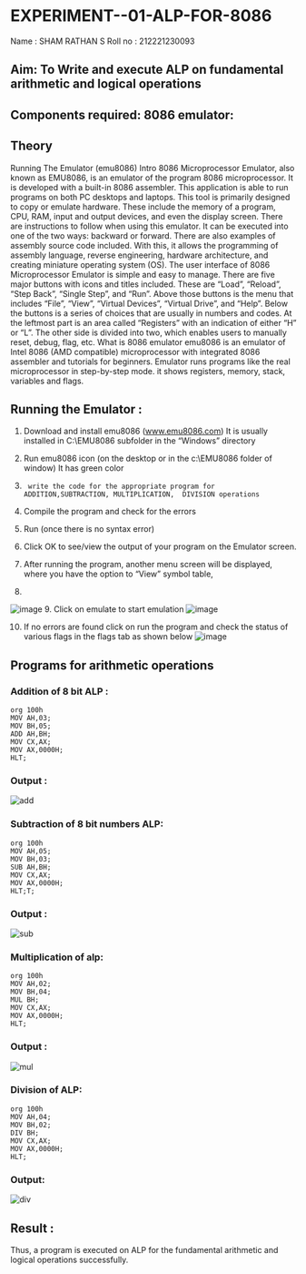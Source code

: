 # EXPERIMENT--01-ALP-FOR-8086
Name    : SHAM RATHAN S
Roll no : 212221230093

## Aim: To Write and execute ALP on fundamental arithmetic and logical operations
## Components required: 8086  emulator:
## Theory 
Running The Emulator (emu8086) Intro 8086 Microprocessor Emulator, also known as EMU8086, is an emulator of the program 8086 microprocessor. It is developed with a built-in 8086 assembler. This application is able to run programs on both PC desktops and laptops. This tool is primarily designed to copy or emulate hardware. These include the memory of a program, CPU, RAM, input and output devices, and even the display screen. There are instructions to follow when using this emulator. It can be executed into one of the two ways: backward or forward. There are also examples of assembly source code included. With this, it allows the programming of assembly language, reverse engineering, hardware architecture, and creating miniature operating system (OS). The user interface of 8086 Microprocessor Emulator is simple and easy to manage. There are five major buttons with icons and titles included. These are “Load”, “Reload”, “Step Back”, “Single Step”, and “Run”. Above those buttons is the menu that includes “File”, “View”, “Virtual Devices”, “Virtual Drive”, and “Help”. Below the buttons is a series of choices that are usually in numbers and codes. At the leftmost part is an area called “Registers” with an indication of either “H” or “L”. The other side is divided into two, which enables users to manually reset, debug, flag, etc. What is 8086 emulator emu8086 is an emulator of Intel 8086 (AMD compatible) microprocessor with integrated 8086 assembler and tutorials for beginners. Emulator runs programs like the real microprocessor in step-by-step mode. it shows registers, memory, stack, variables and flags.

## Running the Emulator :
1.	Download and install emu8086 (www.emu8086.com) It is usually installed in C:\EMU8086 subfolder in the “Windows” directory
2.	  Run  emu8086 icon (on the desktop or in the c:\EMU8086 folder of window) It has green color 
 
 
3.		write the code for the appropriate program for ADDITION,SUBTRACTION, MULTIPLICATION,  DIVISION operations 

4.	 Compile the program and check for the errors 
5.	Run (once there is no syntax error) 

6.	Click OK to see/view the output of your program on the Emulator screen. 


7.	After running the program, another menu screen will be displayed, where you have the option to “View” symbol table,
8.	 
![image](https://user-images.githubusercontent.com/36288975/189273263-d65baae9-4b8f-4723-afb3-c0ffa4052b04.png)
9.	Click on emulate to start emulation 
![image](https://user-images.githubusercontent.com/36288975/189273273-9bb36ec1-e2e8-4892-8d35-37707332bfdc.png)

10.	If no errors are found click on run the program and check the status of various flags in the flags tab as shown below 
![image](https://user-images.githubusercontent.com/36288975/189273277-113a2a33-4a40-4ff8-95a5-ecd3a1f504fe.png)
## Programs for arithmetic  operations
### Addition of 8 bit ALP :
```
org 100h
MOV AH,03;
MOV BH,05;
ADD AH,BH;
MOV CX,AX;
MOV AX,0000H;
HLT;
```
### Output : 
![add](https://user-images.githubusercontent.com/93587823/189398764-10f058b7-7060-4c0a-919a-3bce525da362.png)
 
### Subtraction of 8 bit numbers  ALP:
```
org 100h
MOV AH,05;
MOV BH,03;
SUB AH,BH;
MOV CX,AX;
MOV AX,0000H;
HLT;T;
```
### Output :
![sub](https://user-images.githubusercontent.com/93587823/189398992-90bc41ba-e07c-4768-a27d-ba2f5719b645.png)
### Multiplication of alp:
```
org 100h
MOV AH,02;
MOV BH,04;
MUL BH;
MOV CX,AX;
MOV AX,0000H;
HLT;
```
### Output :
![mul](https://user-images.githubusercontent.com/93587823/189399516-3c91dcf7-31fd-4230-8119-37343911561f.png)
### Division of ALP:
```
org 100h
MOV AH,04;
MOV BH,02;
DIV BH;
MOV CX,AX;
MOV AX,0000H;
HLT;
```
### Output:
![div](https://user-images.githubusercontent.com/93587823/189399886-96686fc3-40e9-4562-a996-35bae9e15d7e.png)

## Result :
Thus, a program is executed on ALP for the fundamental arithmetic and logical operations successfully.
 








